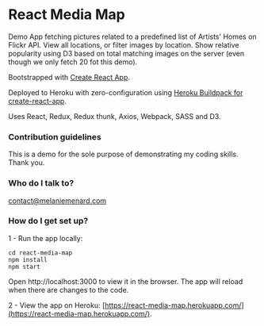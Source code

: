 # React Media Map

Demo App fetching pictures related to a predefined list of Artists' Homes on Flickr API. View all locations, or filter images by location. Show relative popularity using D3 based on total matching images on the server (even though we only fetch 20 fot this demo).

Bootstrapped with [Create React App](https://github.com/facebookincubator/create-react-app).

Deployed to Heroku with zero-configuration using [Heroku Buildpack for create-react-app](https://github.com/mars/create-react-app-buildpack).

Uses React, Redux, Redux thunk, Axios, Webpack, SASS and D3.

### Contribution guidelines ###

This is a demo for the sole purpose of demonstrating my coding skills. Thank you.

### Who do I talk to? ###

contact@melaniemenard.com

### How do I get set up? ###

1 - Run the app locally:

```
cd react-media-map
npm install
npm start
```

Open http://localhost:3000 to view it in the browser. The app will reload when there are changes to the code.

2 - View the app on Heroku: [https://react-media-map.herokuapp.com/](https://react-media-map.herokuapp.com/).
